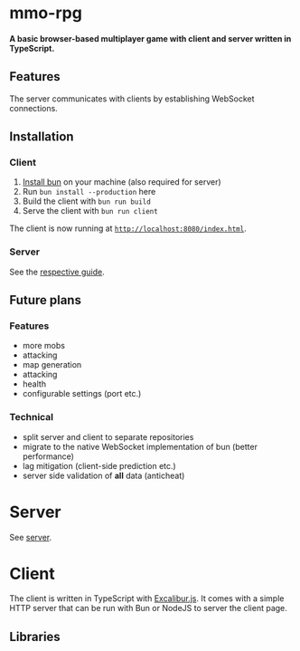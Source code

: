 # mmo-rpg

#### A basic browser-based multiplayer game with client and server written in TypeScript.

## Features

The server communicates with clients by establishing WebSocket connections.

## Installation

### Client

1. [Install bun](https://bun.sh/) on your machine (also required for server)
2. Run `bun install --production` here
3. Build the client with `bun run build`
4. Serve the client with `bun run client`

The client is now running at [`http://localhost:8080/index.html`](http://localhost:8080/index.html).

### Server

See the [respective guide](./server/README.md).

## Future plans

### Features 
- more mobs
- attacking
- map generation
- attacking
- health
- configurable settings (port etc.)

### Technical

- split server and client to separate repositories
- migrate to the native WebSocket implementation of bun (better performance)
- lag mitigation (client-side prediction etc.)
- server side validation of **all** data (anticheat)

# Server

See [server](./server/).

# Client

The client is written in TypeScript with [Excalibur.js](https://excaliburjs.com/). It comes with a simple HTTP server that can be run with Bun or NodeJS to server the client page.

## Libraries